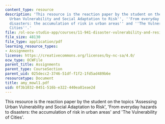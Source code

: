 ```yaml
---
content_type: resource
description: 'This resource is the reaction paper by the student on the topics ''Assessing
  Urban Vulnerability and Social Adaptation to Risk'', ''From everyday hazards to
  disasters: the accumulation of risk in urban areas'' and ''The Vulnerability of
  Cities''.'
file: /ol-ocw-studio-app/courses/11-941-disaster-vulnerability-and-resilience-spring-2005/0f3b10320451516be322440ea81eae2d_amy_mowl1.pdf
file_size: 48130
file_type: application/pdf
learning_resource_types:
- Assignments
license: https://creativecommons.org/licenses/by-nc-sa/4.0/
ocw_type: OCWFile
parent_title: Assignments
parent_type: CourseSection
parent_uid: 025decc2-3746-51df-f1f2-1fd5ad489b6e
resourcetype: Document
title: amy_mowl1.pdf
uid: 0f3b1032-0451-516b-e322-440ea81eae2d
---
```

This resource is the reaction paper by the student on the topics 'Assessing Urban Vulnerability and Social Adaptation to Risk', 'From everyday hazards to disasters: the accumulation of risk in urban areas' and 'The Vulnerability of Cities'.